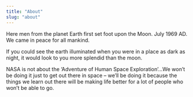 ```yaml
---
title: "About"
slug: "about"
---
```


Here men from the planet Earth first set foot upon the Moon. July 1969 AD. We came in peace for all mankind.

If you could see the earth illuminated when you were in a place as dark as night, it would look to you more splendid than the moon.

NASA is not about the ‘Adventure of Human Space Exploration’…We won’t be doing it just to get out there in space – we’ll be doing it because the things we learn out there will be making life better for a lot of people who won’t be able to go.
